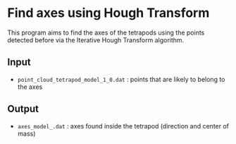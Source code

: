# Find axes using Hough Transform 

This program aims to find the axes of the tetrapods using the points detected before via the Iterative Hough Transform algorithm.

## Input 

- `point_cloud_tetrapod_model_1_0.dat` : points that are likely to belong to the axes 

## Output 

- `axes_model_.dat` : axes found inside the tetrapod (direction and center of mass) 
